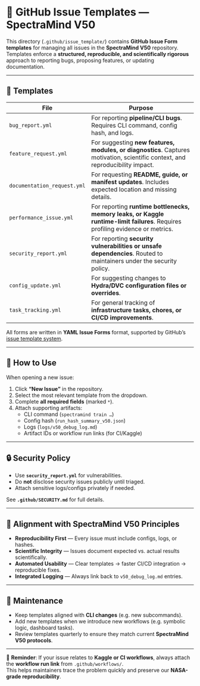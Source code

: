 # 📝 GitHub Issue Templates — SpectraMind V50

This directory (`.github/issue_template/`) contains **GitHub Issue Form templates** for managing all issues in the **SpectraMind V50** repository.  
Templates enforce a **structured, reproducible, and scientifically rigorous** approach to reporting bugs, proposing features, or updating documentation.

---

## 📂 Templates

| File                        | Purpose                                                                 |
| --------------------------- | ----------------------------------------------------------------------- |
| `bug_report.yml`            | For reporting **pipeline/CLI bugs**. Requires CLI command, config hash, and logs. |
| `feature_request.yml`       | For suggesting **new features, modules, or diagnostics**. Captures motivation, scientific context, and reproducibility impact. |
| `documentation_request.yml` | For requesting **README, guide, or manifest updates**. Includes expected location and missing details. |
| `performance_issue.yml`     | For reporting **runtime bottlenecks, memory leaks, or Kaggle runtime-limit failures**. Requires profiling evidence or metrics. |
| `security_report.yml`       | For reporting **security vulnerabilities or unsafe dependencies**. Routed to maintainers under the security policy. |
| `config_update.yml`         | For suggesting changes to **Hydra/DVC configuration files or overrides**. |
| `task_tracking.yml`         | For general tracking of **infrastructure tasks, chores, or CI/CD improvements**. |

All forms are written in **YAML Issue Forms** format, supported by GitHub’s [issue template system](https://docs.github.com/en/issues/building-community/using-templates-to-encourage-useful-issues).

---

## 🚀 How to Use

When opening a new issue:

1. Click **“New Issue”** in the repository.
2. Select the most relevant template from the dropdown.
3. Complete **all required fields** (marked `*`).
4. Attach supporting artifacts:
   - CLI command (`spectramind train …`)
   - Config hash (`run_hash_summary_v50.json`)
   - Logs (`logs/v50_debug_log.md`)
   - Artifact IDs or workflow run links (for CI/Kaggle)

---

## 🔒 Security Policy

- Use **`security_report.yml`** for vulnerabilities.  
- Do **not** disclose security issues publicly until triaged.  
- Attach sensitive logs/configs privately if needed.  

See **`.github/SECURITY.md`** for full details.

---

## 🧭 Alignment with SpectraMind V50 Principles

- **Reproducibility First** — Every issue must include configs, logs, or hashes.  
- **Scientific Integrity** — Issues document expected vs. actual results scientifically.  
- **Automated Usability** — Clear templates → faster CI/CD integration → reproducible fixes.  
- **Integrated Logging** — Always link back to `v50_debug_log.md` entries.  

---

## 🧹 Maintenance

- Keep templates aligned with **CLI changes** (e.g. new subcommands).  
- Add new templates when we introduce new workflows (e.g. symbolic logic, dashboard tasks).  
- Review templates quarterly to ensure they match current **SpectraMind V50 protocols**.  

---

📌 **Reminder**: If your issue relates to **Kaggle or CI workflows**, always attach the **workflow run link** from `.github/workflows/`.  
This helps maintainers trace the problem quickly and preserve our **NASA-grade reproducibility**.
